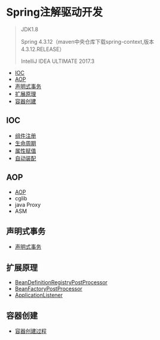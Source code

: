 # Spring注解驱动开发

> JDK1.8
>
> Spring 4.3.12（maven中央仓库下载spring-context,版本4.3.12.RELEASE）
>
> IntelliJ IDEA ULTIMATE 2017.3

  - [IOC](#IOC)
  - [AOP](#AOP)
  - [声明式事务](#声明式事务)
  - [扩展原理](#扩展原理)
  - [容器创建](#容器创建)
  
## IOC
  * [组件注册](组件注册.md)
  * [生命周期](生命周期.md)
  * [属性赋值](属性赋值.md)
  * [自动装配](自动装配.md)

## AOP
  * [AOP](AOP.md)
  * cglib
  * java Proxy
  * ASM
## 声明式事务
  * [声明式事务](声明式事务.md)

## 扩展原理
  * [BeanDefinitionRegistryPostProcessor](BeanDefinitionRegistryPostProcessor.md)
  * [BeanFactoryPostProcessor](BeanFactoryPostProcessor.md)
  * [ApplicationListener](ApplicationListener.md)

## 容器创建
  * [容器创建过程](容器创建过程.md)

